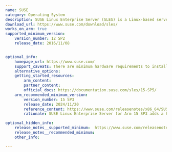 ```yaml
---
name: SUSE
category: Operating System
description: SUSE Linux Enterprise Server (SLES) is a Linux-based server operating system designed for mainframes, servers, workstations and desktop computers.
download_url: https://www.suse.com/download/sles/
works_on_arm: true
supported_minimum_version:
    version_number: 12 SP2
    release_date: 2016/11/08


optional_info:
    homepage_url: https://www.suse.com/
    support_caveats: There are minimum hardware requirements to install SUSE on Arm hardware. For all details, read [this install guide from SUSE.](https://documentation.suse.com/sles/15-SP1/html/SLES-all/cha-aarch64.html) 
    alternative_options:
    getting_started_resources:
        arm_content:
        partner_content:
        official_docs: https://documentation.suse.com/sles/15-SP5/
    arm_recommended_minimum_version:
        version_number: 15 SP3
        release_date: 2024/11/20
        reference_content: https://www.suse.com/releasenotes/x86_64/SUSE-SLES/15-SP3/index.html
        rationale: SUSE Linux Enterprise Server for Arm 15 SP3 adds a kernel flavor 64kb, offering a page size of 64 KiB and physical/virtual address size of 52 bits. Main purpose at this time is to allow for side-by-side benchmarking for High Performance Computing, Machine Learning and other Big Data use cases. Starting from 12 SP5, official Vagrant Boxes for SUSE Linux Enterprise Server x86-64 and AArch64 using the VirtualBox and libvirt providers have been released, and continued. 15 SP3 includes driver enablement for the AWS Graviton, Graviton2 System-on-Chip (SoC) chipsets, and more. 15 SP3 kernel updates the Arm Generic Interrupt Controller (GIC) driver irq-gic-v4 to prepare for upcoming chips with GIC version 4.1.

optional_hidden_info:
    release_notes__supported_minimum:  https://www.suse.com/releasenotes/x86_64/SUSE-SLES/12-SP2/index.html
    release_notes__recommended_minimum:
    other_info: 

---
```

